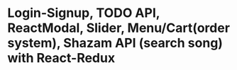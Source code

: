 # Login-Signup, TODO API, ReactModal, Slider, Menu/Cart(order system), Shazam API (search song) with React-Redux
